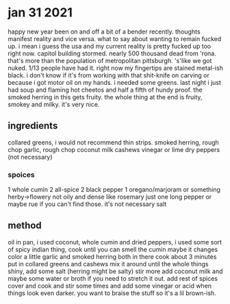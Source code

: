 # jan 31 2021

happy new year
been on and off a bit of a bender recently. thoughts manifest reality and vice versa. what to say about wanting to remain fucked up. i mean i guess the usa and my current reality is pretty fucked up too right now. capitol building stormed. nearly 500 thousand dead from 'rona. that's more than the population of metropolitan pittsburgh. 's'like we got nuked. 1/13 people have had it. 
right now my fingertips are stained metal-ish black. i don't know if it's from working with that shit-knife on carving or because i got motor oil on my hands. 
i needed some greens. last night i just had soup and flaming hot cheetos and half a fifth of hundy proof.
the smoked herring in this gets fruity. the whole thing at the end is fruity, smokey and milky. it's very nice.

## ingredients

collared greens, i would not recommend thin strips.
smoked herring, rough chop
garlic, rough chop
coconut milk
cashews
vinegar or lime
dry peppers (not necessary)

### spoices
1 whole cumin
2 all-spice
2 black pepper
1 oregano/marjoram or something herby->flowery not oily and dense like rosemary
just one long pepper or maybe rue if you can't find those. it's not necessary 
salt

## method

oil in pan, i used coconut, whole cumin and dried peppers, i used some sort of spicy indian thing, cook until you can smell the cumin maybe it changes color a little
garlic and smoked herring both in there cook about 3 minutes
put in collared greens and cashews mix it around until the whole things shiny, add some salt (herring might be salty) stir more
add coconut milk and maybe some water or broth if you need to stretch it out. 
add rest of spices
cover and cook and stir some times and add some vinegar or acid when things look even darker. you want to braise the stuff so it's a lil brown-ish.
